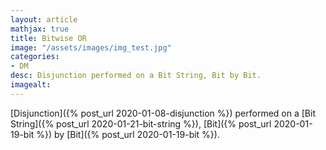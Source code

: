 ```yaml
---
layout: article
mathjax: true
title: Bitwise OR
image: "/assets/images/img_test.jpg"
categories:
- DM
desc: Disjunction performed on a Bit String, Bit by Bit. 
imagealt: 
---
```


[Disjunction]({% post_url 2020-01-08-disjunction %}) performed on a [Bit String]({% post_url 2020-01-21-bit-string %}), [Bit]({% post_url 2020-01-19-bit %}) by [Bit]({% post_url 2020-01-19-bit %}).